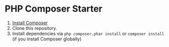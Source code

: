 # PHP Composer Starter

1. [Install Composer](https://getcomposer.org/download/)
2. Clone this repository.
3. Install dependencies via `php composer.phar install` or `composer install` (if you install Composer globally)
